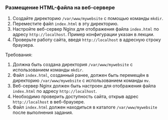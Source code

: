 
### Размещение HTML-файла на веб-сервере

1. Создайте директорию `/var/www/mywebsite` с помощью команды `mkdir`.
2. Переместите файл `index.html` в эту директорию.
3. Настройте веб-сервер Nginx для отображения файла `index.html` по адресу `http://localhost`. Пример конфигурации указан в лекции.
4. Проверьте работу сайта, введя `http://localhost` в адресную строку браузера.

Требования:
1. Должна быть создана директория `/var/www/mywebsite` с использованием команды `mkdir`.
2. Файл `index.html`, созданный ранее, должен быть перемещён в директорию `/var/www/mywebsite` с использованием команды `mv`.
3. Веб-сервер Nginx должен быть настроен для отображения файла `index.html` по адресу `http://localhost`.
4. Необходимо проверить доступность сайта, открыв адрес `http://localhost` в веб-браузере.
5. Файл `index.html` должен находиться в каталоге `/var/www/mywebsite` после выполнения задания.